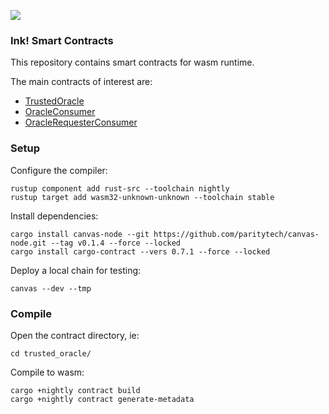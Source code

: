 ![](https://paralink.network/images/logo-sm-home.png)

### Ink! Smart Contracts
This repository contains smart contracts for wasm runtime.

The main contracts of interest are:
 - [TrustedOracle](/trusted_oracle)
 - [OracleConsumer](/oracle_consumer)
 - [OracleRequesterConsumer](/oracle_requester_consumer)

### Setup
Configure the compiler:
```
rustup component add rust-src --toolchain nightly
rustup target add wasm32-unknown-unknown --toolchain stable
```

Install dependencies:
```
cargo install canvas-node --git https://github.com/paritytech/canvas-node.git --tag v0.1.4 --force --locked
cargo install cargo-contract --vers 0.7.1 --force --locked
```

Deploy a local chain for testing:
```
canvas --dev --tmp
```

### Compile
Open the contract directory, ie:
```
cd trusted_oracle/
```

Compile to wasm:
```
cargo +nightly contract build
cargo +nightly contract generate-metadata
```

